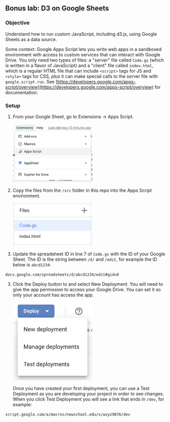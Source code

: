 ## Bonus lab: D3 on Google Sheets

### Objective

Understand how to run custom JavaScript, including d3.js, using Google Sheets as a data source.

Some context: Google Apps Script lets you write web apps in a sandboxed environment with access to custom services that can interact with Google Drive. You only need two types of files: a "server" file called `Code.gs` (which is written in a flavor of JavaScript) and a "client" file called `index.html`, which is a regular HTML file that can include `<script>` tags for JS and `<style>` tags for CSS, _plus_ it can make special calls to the server file with `google.script.run`. See [https://developers.google.com/apps-script/overview](https://developers.google.com/apps-script/overview) for documentation.

### Setup

1. From your Google Sheet, go to Extensions -> Apps Script.

   <img src="./screenshots/extensions_menu.png" width="250px" />

2. Copy the files from the `/src` folder in this repo into the Apps Script environment.

   <img src="./screenshots/files_list.png" width="250px" />

3. Update the spreadsheet ID in line 7 of `Code.gs` with the ID of your Google Sheet. The ID is the string between `/d/` and `/edit`, for example the ID below is `abcd1234`:

```
docs.google.com/spreadsheets/d/abcd1234/edit#gid=0
```

3. Click the Deploy button to and select New Deployment. You will need to give the app permission to access your Google Drive. You can set it so only your account has access the app.

   <img src="./screenshots/deploy_menu.png" width="250px" />

   Once you have created your first deployment, you can use a Test Deployment as you are developing your project in order to see changes. When you click Test Deployment you will see a link that ends in `/dev`, for example:

```
script.google.com/a/macros/newschool.edu/s/wxyz9876/dev
```
